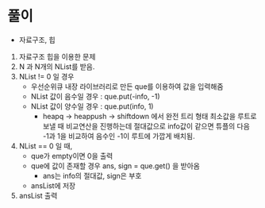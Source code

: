 # 풀이

- 자료구조, 힙

1. 자료구조 힙을 이용한 문제
2. N 과 N개의 NList를 받음.
3. NList != 0 일 경우
    - 우선순위큐 내장 라이브러리로 만든 que를 이용하여 값을 입력해줌
    - NList 값이 음수일 경우 : que.put(-info, -1)
    - NList 값이 양수일 경우 : que.put(info, 1)
        - heapq -> heappush -> shiftdown 에서 완전 트리 형태 최소값을 루트로 보낼 때 비교연산을 진행하는데 절대값으로 info값이 같으면 튜플의 다음 -1과 1을 비교하여 음수인 -1이 루트에 가깝게 배치됨.
4. NList == 0 일 때, 
    - que가 empty이면 0을 출력
    - que에 값이 존재할 경우 ans, sign = que.get() 을 받아옴
        - ans는 info의 절대값, sign은 부호
    - ansList에 저장
5. ansList 출력